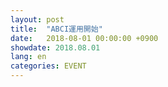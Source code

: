 ```yaml
---
layout: post
title:  "ABCI運用開始"
date:   2018-08-01 00:00:00 +0900
showdate: 2018.08.01
lang: en
categories: EVENT
---
```

